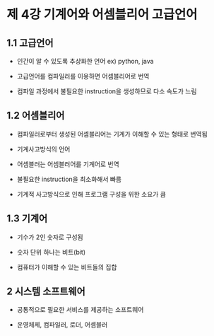 # 제 4강 기계어와 어셈블리어 고급언어
## 1.1 고급언어
- 인간이 알 수 있도록 추상화한 언어
ex) python, java

- 고급언어를 컴파일러를 이용하면 어셈블리어로 번역

- 컴파일 과정에서 불필요한 instruction을 생성하므로 다소 속도가 느림

## 1.2 어셈블리어
- 컴파일러로부터 생성된 어셈블리어는 기계가 이해할 수 있는 형태로 번역됨

- 기계사고방식의 언어 

- 어셈블러는 어셈블러어를 기계어로 번역

- 불필요한 instruction을 최소화해서 빠름

- 기계적 사고방식으로 인해 프로그램 구성을 위한 소요가 큼

## 1.3 기계어
- 기수가 2인 숫자로 구성됨

- 숫자 단위 하나는 비트(bit)

- 컴퓨터가 이해할 수 있는 비트들의 집합

## 2 시스템 소프트웨어
- 공통적으로 필요한 서비스를 제공하는 소프트웨어

- 운영체제, 컴파일러, 로더, 어셈블러

